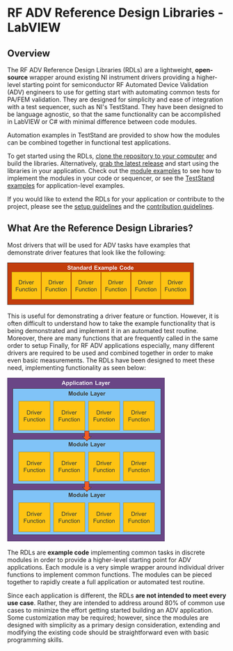 # RF ADV Reference Design Libraries - LabVIEW


## Overview

The RF ADV Reference Design Libraries (RDLs) are a lightweight, **open-source** wrapper around existing NI instrument drivers providing a higher-level starting point for semiconductor RF Automated Device Validation (ADV) engineers to use for getting start with automating common tests for PA/FEM validation. They are designed for simplicity and ease of integration with a test sequencer, such as NI's TestStand. They have been designed to be language agnostic, so that the same functionality can be accomplished in LabVIEW or C# with minimal difference between code modules. 

Automation examples in TestStand are provided to show how the modules can be combined together in functional test applications. 

To get started using the RDLs, [clone the repository to your computer](https://help.github.com/en/desktop/contributing-to-projects/cloning-a-repository-from-github-to-github-desktop) and build the libraries. Alternatively, [grab the latest release](../../releases/latest) and start using the libraries in your application. Check out the [module examples](/Examples/) to see how to implement the modules in your code or sequencer, or see the [TestStand examples](/Automation/) for application-level examples.

If you would like to extend the RDLs for your application or contribute to the project, please see the [setup guidelines](SETUP.md) and the [contribution guidelines](CONTRIBUTING.md).

## What Are the Reference Design Libraries?

Most drivers that will be used for ADV tasks have examples that demonstrate driver features that look like the following:

![Standard Driver Examples](/images/README/standard_example_code.png)

This is useful for demonstrating a driver feature or function. However, it is often difficult to understand how to take the example functionality that is being demonstrated and implement it in an automated test routine. Moreover, there are many functions that are frequently called in the same order to setup Finally, for RF ADV applications especially, many different drivers are required to be used and combined together in order to make even basic measurements. The RDLs have been designed to meet these need, implementing functionality as seen below:

![RDL Code](/images/README/rdl_code.png)

The RDLs are **example code** implementing common tasks in discrete modules in order to provide a higher-level starting point for ADV applications. Each module is a very simple wrapper around individual driver functions to implement common functions. The modules can be pieced together to rapidly create a full application or automated test routine. 

Since each application is different, the RDLs **are not intended to meet every use case**. Rather, they are intended to address around 80% of common use cases to minimize the effort getting started building an ADV application. Some customization may be required; however, since the modules are designed with simplicity as a primary design consideration, extending and modifying the existing code should be straightforward even with basic programming skills.